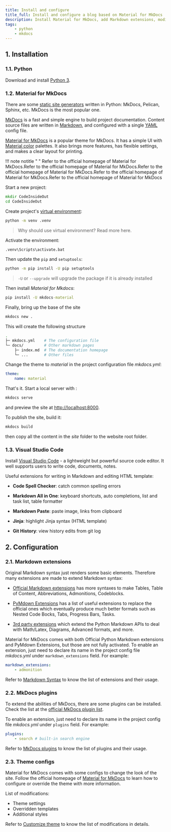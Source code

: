 ```yaml
---
title: Install and configure
title_full: Install and configure a blog based on Material for MkDocs
description: Install Material for MkDocs, add Markdown extensions, modify layouts and styles.
tags:
    - python
    - mkdocs
---
```


## 1. Installation

### 1.1. Python

Download and install [Python 3](https://www.python.org).

### 1.2. Material for MkDocs

There are some [static site generators](https://jamstack.org/generators/) written in Python: MkDocs, Pelican, Sphinx, etc. MkDocs is the most popular one.

[MkDocs](https://www.mkdocs.org/) is a fast and simple engine to build project documentation. Content source files are written in [Markdown](https://daringfireball.net/projects/markdown/), and configured with a single [YAML](https://yaml.org/) config file.

[Material for MkDocs](https://squidfunk.github.io/mkdocs-material/) is a popular theme for MkDocs. It has a simple UI with [Material color](http://www.materialui.co/colors) palettes. It also brings more features, has flexible settings, and makes a clear layout for printing. 

!!! note notitle "&nbsp;"
    Refer to the official homepage of Material for MkDocs.Refer to the official homepage of Material for MkDocs.Refer to the official homepage of Material for MkDocs.Refer to the official homepage of Material for MkDocs.Refer to the official homepage of Material for MkDocs

Start a new project:

``` bat
mkdir CodeInsideOut
cd CodeInsideOut
```

Create project's [virtual environment](https://docs.python.org/3/library/venv.html):

``` bat
python -m venv .venv
```

> Why should use virtual environment? Read more here.

Activate the environment:

``` bat
.venv\Scripts\activate.bat
```

Then update the `pip` and `setuptools`:

``` bat
python -m pip install -U pip setuptools
```

> `-U` or `--upgrade` will upgrade the package if it is already installed

Then install _Material for Mkdocs_:

``` bat
pip install -U mkdocs-material
```

Finally, bring up the base of the site

``` bat
mkdocs new .
```

This will create the following structure

``` sh
.
├─ mkdocs.yml    # The configuration file
└─ docs/         # Other markdown pages
    ├─ index.md  # The documentation homepage
    └─ ...       # Other files
```

Change the theme to _material_ in the project configuration file *mkdocs.yml*:

``` yaml
theme:
    name: material
```

That's it.  Start a local server with :

``` bat
mkdocs serve
```

and preview the site at <http://localhost:8000>.

To publish the site, build it:

``` bat
mkdocs build
```

then copy all the content in the _site_ folder to the website root folder.

### 1.3. Visual Studio Code

Install [Visual Studio Code](https://code.visualstudio.com/) - a lightweight but powerful source code editor. It well supports users to write code, documents, notes.

Useful extensions for writing in Markdown and editing HTML template:

* __Code Spell Checker__: catch common spelling errors

* __Markdown All in One__: keyboard shortcuts, auto completions, list and task list, table formatter

* __Markdown Paste__: paste image, links from clipboard

* __Jinja__: highlight Jinja syntax (HTML template)

* __Git History__: view history edits from git log

## 2. Configuration

### 2.1. Markdown extensions

Original Markdown syntax just renders some basic elements. Therefore many extensions are made to extend Markdown syntax:

* [Official Markdown extensions](https://python-markdown.github.io/extensions/) has more syntaxes to make Tables, Table of Content,  Abbreviations, Admonitions, Codeblocks.

* [PyMdown Extensions](https://facelessuser.github.io/pymdown-extensions/) has a list of useful extensions to replace the official ones which eventually produce much better formats such as Nested Code Bocks, Tabs, Progress Bars, Tasks.

* [3rd party extensions](https://github.com/Python-Markdown/markdown/wiki/Third-Party-Extensions) which extend the Python Markdown APIs to deal with Math/Latex, Diagrams, Advanced formats, and more.

Material for MkDocs comes with both Official Python Markdown extensions and PyMdown Extensions, but those are not fully activated. To enable an extension, just need to declare its name in the project config file *mkdocs.yml* under `markdown_extensions` field. For example:

``` yaml
markdown_extensions:
    - admonition
```

Refer to [Markdown Syntax](../markdown_syntax/index.md) to know the list of extensions and their usage.

### 2.2. MkDocs plugins

To extend the abilities of MkDocs, there are some plugins can be installed. Check the list at the [official MkDocs plugin list](https://github.com/mkdocs/mkdocs/wiki/MkDocs-Plugins).

To enable an extension, just need to declare its name in the project config file *mkdocs.yml* under `plugins` field. For example:

``` yaml
plugins:
    - search # built-in search engine
```

Refer to [MkDocs plugins](../mkdocs_plugins/index.md) to know the list of plugins and their usage.

### 2.3. Theme configs

Material for MkDocs comes with some configs to change the look of the site. Follow the official homepage of [Material for MkDocs](https://squidfunk.github.io/mkdocs-material/) to learn how to configure or override the theme with more information.

List of modifications:

* Theme settings
* Overridden templates
* Additional styles

Refer to [Customize theme](../customize_theme/index.md) to know the list of modifications in details.
